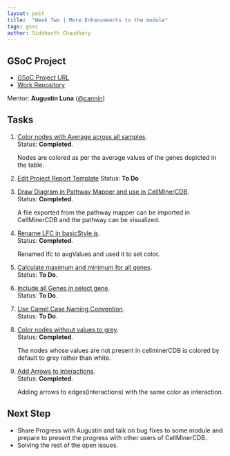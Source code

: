 ```yaml
---
layout: post
title:  "Week Two | More Enhancements to the module"
tags: gsoc
author: Siddharth Chaudhary
---
```


## GSoC Project

- [GSoC Project URL](https://summerofcode.withgoogle.com/programs/2023/projects/9bSOdy71)
- [Work Repository](https://github.com/sidd-2203/cellminercdb)

Mentor:
**Augustin Luna** ([@cannin](https://github.com/cannin))

## Tasks

1. [Color nodes with Average across all samples](https://github.com/cannin/gsoc_2023_cellminercdb_networks/issues/3).  
    Status: **Completed**.        
    
    Nodes are colored as per the average values of the genes depicted in the table.

2. [Edit Project Report Template](https://github.com/cannin/gsoc_2023_cellminercdb_networks/issues/7)
    Status: **To Do**


3. [Draw Diagram in Pathway Mapper and use in CellMinerCDB](https://github.com/cannin/gsoc_2023_cellminercdb_networks/issues/10).  
    Status: **Completed**.        
    
    A file exported from the pathway mapper can be imported in CellMinerCDB and the pathway can be visualized.
   

4. [Rename LFC in basicStyle.js](https://github.com/cannin/gsoc_2023_cellminercdb_networks/issues/11).  
    Status: **Completed**.

    Renamed lfc to avgValues and used it to set color.     

5. [Calculate maximum and minimum for all genes](https://github.com/cannin/gsoc_2023_cellminercdb_networks/issues/12).  
    Status: **To Do**.  

6. [Include all Genes in select gene](https://github.com/cannin/gsoc_2023_cellminercdb_networks/issues/13).  
    Status: **To Do**.  


7. [Use Camel Case Naming Convention](https://github.com/cannin/gsoc_2023_cellminercdb_networks/issues/14).  
    Status: **To Do**.    

8. [Color nodes without values to grey](https://github.com/cannin/gsoc_2023_cellminercdb_networks/issues/15).  
    Status: **Completed**.  

    The nodes whose values are not present in cellminerCDB is colored by default to grey rather than white.

9. [Add Arrows to interactions](https://github.com/cannin/gsoc_2023_cellminercdb_networks/issues/16).  
    Status: **Completed**.  

    Adding arrows to edges(interactions) with the same color as interaction.


## Next Step

- Share Progress with Augustin and talk on bug fixes to some module and prepare to present the progress with other users of CellMinerCDB.
- Solving the rest of the open issues.
